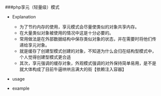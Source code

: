 ###php享元（轻量级）模式
+ Explanation 
  + 为了节约内存的使用，享元模式会尽量使类似的对象共享内存。
  + 在大量类似对象被使用的情况中这是十分必要的。
  + 常用做法是在外部数据结构中保存类似对象的状态，并在需要时将他们传递给享元对象。

   * 就是缓存了创建型模式创建的对象，不知道为什么会归在结构型模式中，个人觉得创建型模式更合适
   * 其次，享元强调的缓存对象，外观模式强调的对外保持简单易用，是不是就大体构成了目前牛逼哄哄且满大的街【依赖注入容器】
+ usage   
+ example